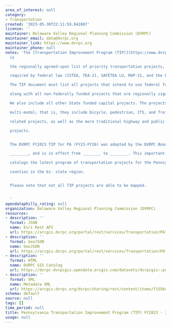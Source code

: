 ```yaml
---
area_of_interest: null
category:
- Transportation
created: '2023-05-30T22:11:59.842807'
license: ''
maintainer: Delaware Valley Regional Planning Commission (DVRPC)
maintainer_email: data@dvrpc.org
maintainer_link: https://www.dvrpc.org
maintainer_phone: null
notes: 'The [Transportation Improvement Program (TIP)](https://www.dvrpc.org/tip/)
  is

  the regionally agreed-upon list of priority transportation projects, as

  required by federal law (ISTEA, TEA-21, SAFETEA LU, MAP-21, and the FAST Act).

  The TIP document must list all projects that intend to use federal funds,

  along with all non-federally funded projects that are regionally significant.

  We also include all other State funded capital projects. The projects are

  multi-modal; that is, they include bicycle, pedestrian, ITS, and freight

  related projects, as well as the more traditional highway and public transit

  projects.


  The DVRPC FY2023 TIP for PA (FY23-FY26) was adopted by the DVRPC Board on

  ________, and is in effect from ________ to ________. This important document

  catalogs the latest program of transportation projects for the Pennsylvania

  counties in the bi- state region.


  Please note that not all TIP projects are able to be mapped.


  '
opendataphilly_rating: null
organization: Delaware Valley Regional Planning Commission (DVRPC)
resources:
- description: ''
  format: JSON
  name: Esri Rest API
  url: https://arcgis.dvrpc.org/portal/rest/services/Transportation/PATIP_FY2023_2026_Point/FeatureServer/0
- description: ''
  format: GeoJSON
  name: GeoJSON
  url: https://arcgis.dvrpc.org/portal/rest/services/Transportation/PATIP_FY2023_2026_Point/FeatureServer/0/query?where=1=1&outsr=4326&outfields=*&f=geojson
- description: ''
  format: HTML
  name: DVRPC GIS Catalog
  url: https://dvrpc-dvrpcgis.opendata.arcgis.com/datasets/dvrpcgis::pennsylvania-transportation-improvement-program-tip-fy2023-2026-point
- description: ''
  format: XML
  name: Metadata XML
  url: https://arcgis.dvrpc.org/dvrpc/sharing/rest/content/items/f1556ebba5184bb5984af426d70fedf5/info/metadata/metadata.xml?format=default
schema: default
source: null
tags: []
time_period: null
title: Pennsylvania Transportation Improvement Program (TIP) FY2023 - 2026 (point)
usage: null
---
```

